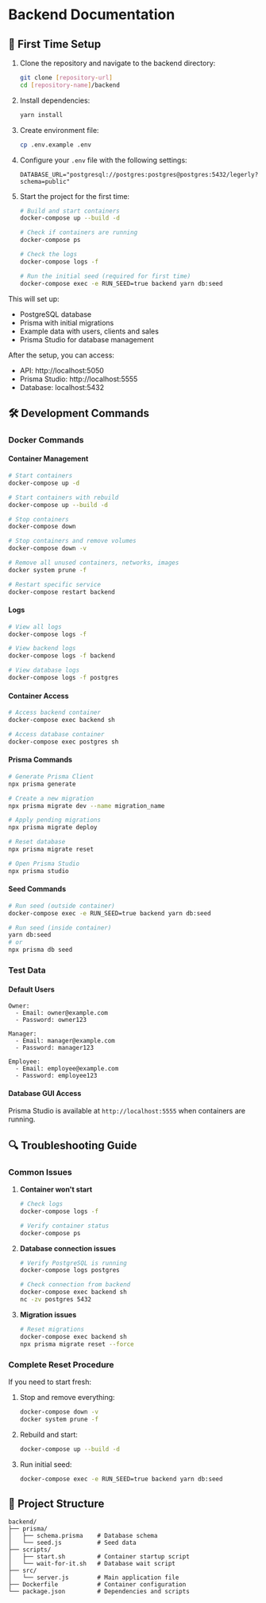 # Backend Documentation

## 🚀 First Time Setup

1. Clone the repository and navigate to the backend directory:

   ```bash
   git clone [repository-url]
   cd [repository-name]/backend
   ```

2. Install dependencies:

   ```bash
   yarn install
   ```

3. Create environment file:

   ```bash
   cp .env.example .env
   ```

4. Configure your `.env` file with the following settings:

   ```env
   DATABASE_URL="postgresql://postgres:postgres@postgres:5432/legerly?schema=public"
   ```

5. Start the project for the first time:

   ```bash
   # Build and start containers
   docker-compose up --build -d

   # Check if containers are running
   docker-compose ps

   # Check the logs
   docker-compose logs -f

   # Run the initial seed (required for first time)
   docker-compose exec -e RUN_SEED=true backend yarn db:seed
   ```

This will set up:

- PostgreSQL database
- Prisma with initial migrations
- Example data with users, clients and sales
- Prisma Studio for database management

After the setup, you can access:

- API: http://localhost:5050
- Prisma Studio: http://localhost:5555
- Database: localhost:5432

## 🛠️ Development Commands

### Docker Commands

#### Container Management

```bash
# Start containers
docker-compose up -d

# Start containers with rebuild
docker-compose up --build -d

# Stop containers
docker-compose down

# Stop containers and remove volumes
docker-compose down -v

# Remove all unused containers, networks, images
docker system prune -f

# Restart specific service
docker-compose restart backend
```

#### Logs

```bash
# View all logs
docker-compose logs -f

# View backend logs
docker-compose logs -f backend

# View database logs
docker-compose logs -f postgres
```

#### Container Access

```bash
# Access backend container
docker-compose exec backend sh

# Access database container
docker-compose exec postgres sh
```

#### Prisma Commands

```bash
# Generate Prisma Client
npx prisma generate

# Create a new migration
npx prisma migrate dev --name migration_name

# Apply pending migrations
npx prisma migrate deploy

# Reset database
npx prisma migrate reset

# Open Prisma Studio
npx prisma studio
```

#### Seed Commands

```bash
# Run seed (outside container)
docker-compose exec -e RUN_SEED=true backend yarn db:seed

# Run seed (inside container)
yarn db:seed
# or
npx prisma db seed
```

### Test Data

#### Default Users

```
Owner:
  - Email: owner@example.com
  - Password: owner123

Manager:
  - Email: manager@example.com
  - Password: manager123

Employee:
  - Email: employee@example.com
  - Password: employee123
```

#### Database GUI Access

Prisma Studio is available at `http://localhost:5555` when containers are running.

## 🔍 Troubleshooting Guide

### Common Issues

1. **Container won't start**

   ```bash
   # Check logs
   docker-compose logs -f

   # Verify container status
   docker-compose ps
   ```

2. **Database connection issues**

   ```bash
   # Verify PostgreSQL is running
   docker-compose logs postgres

   # Check connection from backend
   docker-compose exec backend sh
   nc -zv postgres 5432
   ```

3. **Migration issues**
   ```bash
   # Reset migrations
   docker-compose exec backend sh
   npx prisma migrate reset --force
   ```

### Complete Reset Procedure

If you need to start fresh:

1. Stop and remove everything:

   ```bash
   docker-compose down -v
   docker system prune -f
   ```

2. Rebuild and start:

   ```bash
   docker-compose up --build -d
   ```

3. Run initial seed:
   ```bash
   docker-compose exec -e RUN_SEED=true backend yarn db:seed
   ```

## 📁 Project Structure

```
backend/
├── prisma/
│   ├── schema.prisma    # Database schema
│   └── seed.js          # Seed data
├── scripts/
│   ├── start.sh         # Container startup script
│   └── wait-for-it.sh   # Database wait script
├── src/
│   └── server.js        # Main application file
├── Dockerfile           # Container configuration
└── package.json         # Dependencies and scripts
```
